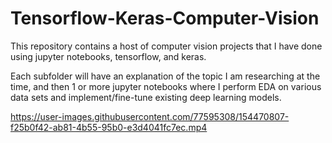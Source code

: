 # Tensorflow-Keras-Computer-Vision
This repository contains a host of computer vision projects that I have done using jupyter notebooks, tensorflow, and keras.

Each subfolder will have an explanation of the topic I am researching at the time, and then 1 or more jupyter notebooks where I perform EDA on various data sets and implement/fine-tune existing deep learning models.

https://user-images.githubusercontent.com/77595308/154470807-f25b0f42-ab81-4b55-95b0-e3d4041fc7ec.mp4

